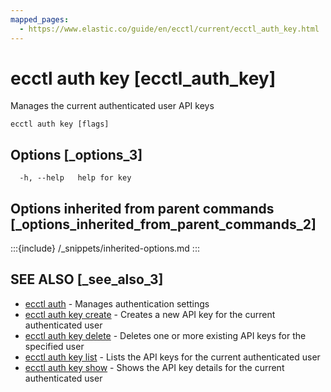 ```yaml
---
mapped_pages:
  - https://www.elastic.co/guide/en/ecctl/current/ecctl_auth_key.html
---
```


# ecctl auth key [ecctl_auth_key]

Manages the current authenticated user API keys

```
ecctl auth key [flags]
```


## Options [_options_3]

```
  -h, --help   help for key
```


## Options inherited from parent commands [_options_inherited_from_parent_commands_2]

:::{include} /_snippets/inherited-options.md
:::


## SEE ALSO [_see_also_3]

* [ecctl auth](/reference/ecctl_auth.md)	 - Manages authentication settings
* [ecctl auth key create](/reference/ecctl_auth_key_create.md)	 - Creates a new API key for the current authenticated user
* [ecctl auth key delete](/reference/ecctl_auth_key_delete.md)	 - Deletes one or more existing API keys for the specified user
* [ecctl auth key list](/reference/ecctl_auth_key_list.md)	 - Lists the API keys for the current authenticated user
* [ecctl auth key show](/reference/ecctl_auth_key_show.md)	 - Shows the API key details for the current authenticated user

